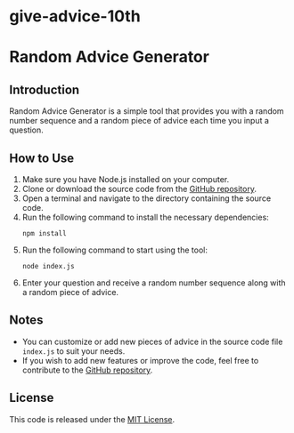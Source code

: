# give-advice-10th
# Random Advice Generator

## Introduction
Random Advice Generator is a simple tool that provides you with a random number sequence and a random piece of advice each time you input a question.

## How to Use
1. Make sure you have Node.js installed on your computer.
2. Clone or download the source code from the [GitHub repository](link-repository-github).
3. Open a terminal and navigate to the directory containing the source code.
4. Run the following command to install the necessary dependencies:
    ```
    npm install
    ```
5. Run the following command to start using the tool:
    ```
    node index.js
    ```
6. Enter your question and receive a random number sequence along with a random piece of advice.

## Notes
- You can customize or add new pieces of advice in the source code file `index.js` to suit your needs.
- If you wish to add new features or improve the code, feel free to contribute to the [GitHub repository](link-repository-github).

## License
This code is released under the [MIT License](link-mit-license).
